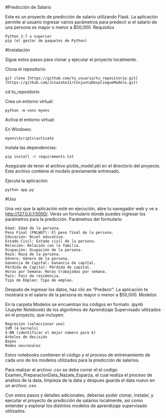 #Predicción de Salario

Este es un proyecto de predicción de salario utilizando Flask. La aplicación permite al usuario ingresar varios parámetros para predecir si el salario de una persona es mayor o menor a $50,000.
Requisitos

    Python 3.7 o superior
    pip (el gestor de paquetes de Python)

#Instalación

Sigue estos pasos para clonar y ejecutar el proyecto localmente.

Clona el repositorio:

  

    git clone [https://github.com/tu_usuario/tu_repositorio.git](https://github.com/Jcnazate11/ConjuntaDespliegueModelo.git)
    
cd tu_repositorio

Crea un entorno virtual:

    python -m venv myenv

Activa el entorno virtual:

En Windows:

    myenv\Scripts\activate

Instala las dependencias:

    pip install -r requirements.txt

Asegúrate de tener el archivo pickle_model.pkl en el directorio del proyecto. Este archivo contiene el modelo previamente entrenado.

Ejecuta la aplicación:

    python app.py

#Uso

Una vez que la aplicación esté en ejecución, abre tu navegador web y ve a http://127.0.0.1:5000/. Verás un formulario donde puedes ingresar los parámetros para la predicción.
Parámetros del formulario

    Edad: Edad de la persona.
    Peso Final (FNLWGT): El peso final de la persona.
    Educación: Nivel educativo.
    Estado Civil: Estado civil de la persona.
    Relación: Relación con la familia.
    Ocupación: Ocupación de la persona.
    Raza: Raza de la persona.
    Género: Género de la persona.
    Ganancia de Capital: Ganancia de capital.
    Pérdida de Capital: Pérdida de capital.
    Horas por Semana: Horas trabajadas por semana.
    País: País de residencia.
    Tipo de Empleo: Tipo de empleo.

Después de ingresar los datos, haz clic en "Predecir". La aplicación te mostrará si el salario de la persona es mayor o menor a $50,000.
Modelos

En la carpeta Modelos se encuentran los códigos en formato .ipynb (Jupyter Notebook) de los algoritmos de Aprendizaje Supervisado utilizados en el proyecto, que incluyen:

    Regresión (seleccionar uno)
    SVM (4 kernels)
    k-NN (identificar el mejor número para k)
    Árboles de decisión
    Bayes
    Redes neuronales

Estos notebooks contienen el código y el proceso de entrenamiento de cada uno de los modelos utilizados para la predicción de salarios.

Para realizar el archivo .csv se debe correr el el codigo Examen_PreparacionData_Nazate_Esparza, el cual realiza el proceso de analisis de la data, limpieza de la data y despues guarda el data nuevo en un archivo .csv.

Con estos pasos y detalles adicionales, deberías poder clonar, instalar, y ejecutar el proyecto de predicción de salarios localmente, así como entender y explorar los distintos modelos de aprendizaje supervisado utilizados.
